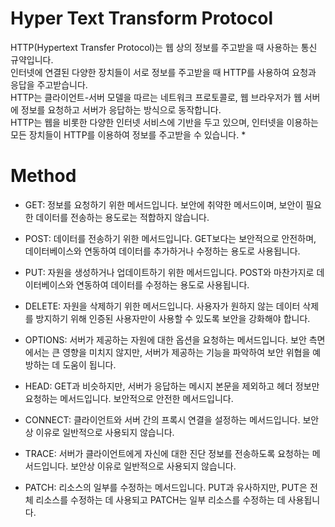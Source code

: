 # Hyper Text Transform Protocol

HTTP(Hypertext Transfer Protocol)는 웹 상의 정보를 주고받을 때 사용하는 통신 규약입니다.  
인터넷에 연결된 다양한 장치들이 서로 정보를 주고받을 때 HTTP를 사용하여 요청과 응답을 주고받습니다.  
HTTP는 클라이언트-서버 모델을 따르는 네트워크 프로토콜로, 웹 브라우저가 웹 서버에 정보를 요청하고 서버가 응답하는 방식으로 동작합니다.  
HTTP는 웹을 비롯한 다양한 인터넷 서비스에 기반을 두고 있으며, 인터넷을 이용하는 모든 장치들이 HTTP를 이용하여 정보를 주고받을 수 있습니다. * 

# Method

* GET: 정보를 요청하기 위한 메서드입니다. 보안에 취약한 메서드이며, 보안이 필요한 데이터를 전송하는 용도로는 적합하지 않습니다.
* POST: 데이터를 전송하기 위한 메서드입니다. GET보다는 보안적으로 안전하며, 데이터베이스와 연동하여 데이터를 추가하거나 수정하는 용도로 사용됩니다.
* PUT: 자원을 생성하거나 업데이트하기 위한 메서드입니다. POST와 마찬가지로 데이터베이스와 연동하여 데이터를 수정하는 용도로 사용됩니다.
* DELETE: 자원을 삭제하기 위한 메서드입니다. 사용자가 원하지 않는 데이터 삭제를 방지하기 위해 인증된 사용자만이 사용할 수 있도록 보안을 강화해야 합니다.
* OPTIONS: 서버가 제공하는 자원에 대한 옵션을 요청하는 메서드입니다. 보안 측면에서는 큰 영향을 미치지 않지만, 서버가 제공하는 기능을 파악하여 보안 위협을 예방하는 데 도움이 됩니다.
* HEAD: GET과 비슷하지만, 서버가 응답하는 메시지 본문을 제외하고 헤더 정보만 요청하는 메서드입니다. 보안적으로 안전한 메서드입니다.

* CONNECT: 클라이언트와 서버 간의 프록시 연결을 설정하는 메서드입니다. 보안상 이유로 일반적으로 사용되지 않습니다.
* TRACE: 서버가 클라이언트에게 자신에 대한 진단 정보를 전송하도록 요청하는 메서드입니다. 보안상 이유로 일반적으로 사용되지 않습니다.
* PATCH: 리소스의 일부를 수정하는 메서드입니다. PUT과 유사하지만, PUT은 전체 리소스를 수정하는 데 사용되고 PATCH는 일부 리소스를 수정하는 데 사용됩니다.

